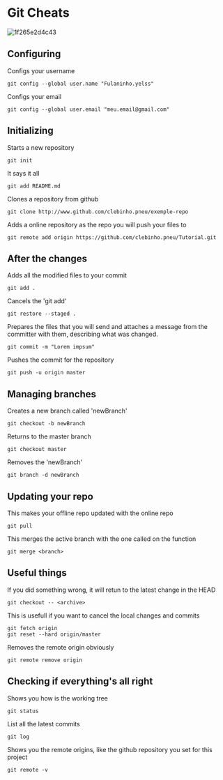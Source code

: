 # Git Cheats
![1f265e2d4c43](https://user-images.githubusercontent.com/47861954/120095491-ae178280-c0fc-11eb-8ad5-d5afb0ba50c8.png)
## Configuring
Configs your username
```
git config --global user.name "Fulaninho.yelss"
```

Configs your email
```
git config --global user.email "meu.email@gmail.com"
```


## Initializing

Starts a new repository
```
git init
```

It says it all
```
git add README.md
```

Clones a repository from github
```
git clone http://www.github.com/clebinho.pneu/exemple-repo
```

Adds a online repository as the repo you will push your files to
```
git remote add origin https://github.com/clebinho.pneu/Tutorial.git
```


## After the changes

Adds all the modified files to your commit
```
git add .
```

Cancels the 'git add'
```
git restore --staged .
```

Prepares the files that you will send and attaches a message from the committer with them, describing what was changed.
```
git commit -m "Lorem impsum"
```

Pushes the commit for the repository
```
git push -u origin master
```


## Managing branches

Creates a new branch called 'newBranch'
```
git checkout -b newBranch
```

Returns to the master branch
```
git checkout master
```

Removes the 'newBranch'
```
git branch -d newBranch
```


## Updating your repo

This makes your offline repo updated with the online repo
```
git pull
```

This merges the active branch with the one called on the function
```
git merge <branch>
```


## Useful things

If you did something wrong, it will retun to the latest change in the HEAD
```
git checkout -- <archive>
```

This is usefull if you want to cancel the local changes and commits
```
git fetch origin
git reset --hard origin/master
```

Removes the remote origin obviously
```
git remote remove origin
```


## Checking if everything's all right

Shows you how is the working tree
```
git status
```

List all the latest commits
```
git log
```

Shows you the remote origins, like the github repository you set for this project
```
git remote -v
```
